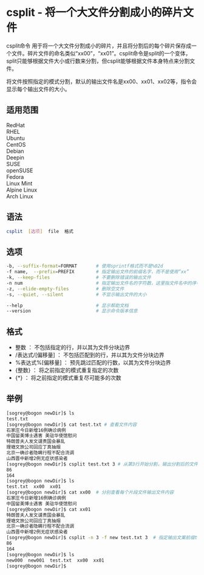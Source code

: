 # csplit - 将一个大文件分割成小的碎片文件

csplit命令 用于将一个大文件分割成小的碎片，并且将分割后的每个碎片保存成一个文件。碎片文件的命名类似“xx00”，“xx01”。csplit命令是split的一个变体，split只能够根据文件大小或行数来分割，但csplit能够根据文件本身特点来分割文件。

将文件按照指定的模式分割，默认的输出文件名是xx00、xx01、xx02等，指令会显示每个输出文件的大小。


## 适用范围

<!-- <div class="svg linux">Linux</div> -->
<div class="svg redhat">RedHat</div>
<div class="svg rhel">RHEL</div>
<div class="svg ubuntu">Ubuntu</div>
<div class="svg centos">CentOS</div>
<div class="svg debian">Debian</div>
<div class="svg deepin">Deepin</div>
<div class="svg suse">SUSE</div>
<div class="svg opensuse">openSUSE</div>
<div class="svg fedora">Fedora</div>
<div class="svg linuxmint">Linux Mint</div>
<!-- <div class="svg mxlinux">MX Linux</div> -->
<div class="svg alpinelinux">Alpine Linux</div>
<div class="svg archlinux">Arch Linux</div>

## 语法

``` bash
csplit  [选项]  file  格式
```

## 选项

``` bash
-b, --suffix-format=FORMAT       # 使用sprintf格式而不是%02d
-f name,  --prefix=PREFIX        # 指定输出文件的前缀名字，而不是使用“xx”
-k, --keep-files                 # 不要删除错误的输出文件
-n num                           # 指定输出文件名的字符数，这里指文件名中的序号长度
-z, --elide-empty-files          # 删除空文件
-s, --quiet, --silent            # 不显示输出文件的大小

--help                           # 显示帮助文档
--version                        # 显示命令版本信息
```

## 格式

- 整数             ： 不包括指定的行，并以其为文件分块边界
- /表达式/[偏移量]  ：  不包括匹配到的行，并以其为文件分块边界
- %表达式%[偏移量]  ：  预先跳过匹配的行数，以其为文件分块边界
- {整数}           ：  将之前指定的模式重复指定的次数
- {*}              ：  将之前指定的模式重复尽可能多的次数

## 举例

``` bash
[sogrey@bogon newDir]$ ls
test.txt
[sogrey@bogon newDir]$ cat test.txt # 查看文件内容
石家庄今日新增16例确诊病例
中国留美博士遇害 美驻华使馆慰问
特朗普夫人发文谴责国会暴乱
理塘文旅公司回应丁真抽烟
北京一确诊者隐瞒行程不配合流调
山西晋中新增2例无症状感染者
[sogrey@bogon newDir]$ csplit test.txt 3 # 从第3行开始分割，输出分割后的文件大小
86
164
[sogrey@bogon newDir]$ ls
test.txt  xx00  xx01
[sogrey@bogon newDir]$ cat xx00  # 分别查看每个片段文件输出文件内容
石家庄今日新增16例确诊病例
中国留美博士遇害 美驻华使馆慰问
[sogrey@bogon newDir]$ cat xx01
特朗普夫人发文谴责国会暴乱
理塘文旅公司回应丁真抽烟
北京一确诊者隐瞒行程不配合流调
山西晋中新增2例无症状感染者
[sogrey@bogon newDir]$ csplit -n 3 -f new test.txt 3  # 指定输出文案前缀te，名字长度3个。这里指文件名中的序号是3个长度
86
164
[sogrey@bogon newDir]$ ls
new000  new001  test.txt  xx00  xx01
[sogrey@bogon newDir]$ 
```
